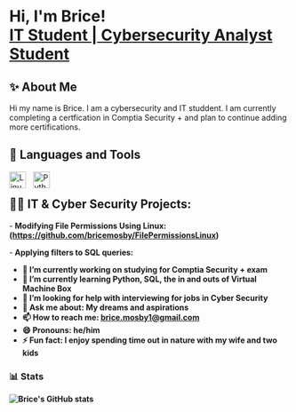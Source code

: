 # Hi, I'm Brice! <br/><a href="https://github.com/brice-mosby.github">IT Student </a> <a href="www.linkedin.com/in/brice-mosby-a9b69a173"> | Cybersecurity Analyst Student</a>


<h2>✨ About Me </h2>

Hi my name is Brice. I am a cybersecurity and IT studdent. I am currently completing a certfication in Comptia Security + and plan to continue adding more certifications.


<h2> 🧰 Languages and Tools </h2>


<img align="left" alt="Linux" width="30px" style="padding-right:10px;" src="https://cdn.jsdelivr.net/gh/devicons/devicon/icons/linux/linux-original.svg" />
<img align="left" alt="Python" width="30px" style="padding-right:10px;" src="https://cdn.jsdelivr.net/gh/devicons/devicon/icons/python/python-plain.svg" />
<br/>


<h2>👨‍💻 IT & Cyber Security Projects:</h2>

-<b> Modifying File Permissions Using Linux: (https://github.com/bricemosby/FilePermissionsLinux)</b>

-<b> Applying filters to SQL queries: 


- 🔭 I’m currently working on studying for Comptia Security + exam
- 🌱 I’m currently learning Python, SQL, the in and outs of Virtual Machine Box
- 🤔 I’m looking for help with interviewing for jobs in Cyber Security
- 💬 Ask me about: My dreams and aspirations
- 📫 How to reach me: brice.mosby1@gmail.com
- 😄 Pronouns: he/him
- ⚡ Fun fact: I enjoy spending time out in nature with my wife and two kids

### 📊 Stats

![Brice's GitHub stats](https://github-readme-stats.vercel.app/api?username=bricemosby&show_icons=true&theme=gruvbox)

<!-- ![GitHub Streak](https://streak-stats.demolab.com?user=Bricemosby&theme=gruvbox&border_radius=4.5) -->

#
